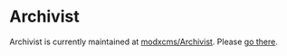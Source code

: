 # Archivist

Archivist is currently maintained at [modxcms/Archivist](http://github.com/modxcms/Archivist). Please [go there](http://github.com/modxcms/Archivist).
